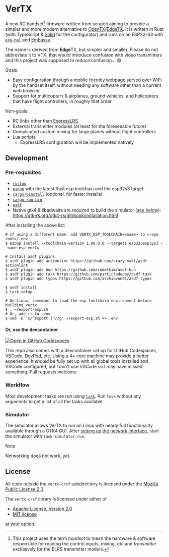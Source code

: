 # VerTX

A new RC handset[^1] firmware written from scratch aiming to provide a simpler
and more modern alternative to [OpenTX]/[EdgeTX]. It is written in Rust (with
TypeScript & [Solid] for the configurator) and runs on an ESP32-S3 with
[`esp-hal`] and [Embassy].

The name is derived from **Edge**TX, but simpler and smaller. Please do not
abbreviate it to VTX, that would introduce confusion with video transmitters and
this project was supposed to _reduce_ confusion… 😅

Goals:

- Easy configuration through a mobile friendly webpage served over WiFi by the
  handset itself, without needing any software other than a current web browser
- Support for multicopters & airplanes, ground vehicles, and helicopters that
  have flight controllers, in roughly that order

Non-goals:

- RC links other than [ExpressLRS]
- External transmitter modules (at least for the foreseeable future)
- Complicated custom mixing for large planes without flight controllers
- Lua scripts
  - ExpressLRS configuration will be implemented natively

[^1]: This project uses the term _handset_ to mean the hardware & software
    responsible for reading the control inputs, mixing, etc and _transmitter_
    exclusively for the ELRS transmitter module.

## Development

### Pre-requisites

- [`rustup`](https://rustup.rs/)
- [`espup`](https://github.com/esp-rs/espup#installation) with the latest Rust
  esp toolchain and the esp32s3 target
- [`cargo-binstall`](https://github.com/cargo-bins/cargo-binstall#installation)
  (optional, for faster installs)
- [`cargo-run-bin`](https://github.com/dustinblackman/cargo-run-bin#install)
- [`asdf`](https://asdf-vm.com/guide/getting-started.html)
- Native gtk4 & libadwaita are required to build the simulator
  ([see below](#simulator)):
  <https://gtk-rs.org/gtk4-rs/git/book/installation.html>

After installing the above list:

```shell
# If using a different name, add VERTX_ESP_TOOLCHAIN=<name> to <repo root>/.env
$ espup install --toolchain-version 1.80.0.0 --targets esp32,esp32s3 --name esp-vertx

# Install asdf plugins
$ asdf plugin add actionlint https://github.com/crazy-matt/asdf-actionlint
$ asdf plugin add bun https://github.com/cometkim/asdf-bun
$ asdf plugin add task https://github.com/particledecay/asdf-task
$ asdf plugin add typos https://github.com/aschiavon91/asdf-typos

$ asdf install
$ task setup

# On Linux, remember to load the esp toolchain environment before building vertx
$ . ~/export-esp.sh
# Or, add it to .env
$ sed -E 's/^export |"//g' ~/export-esp.sh >> .env
```

#### Or, use the devcontainer

[![Open in GitHub Codespaces](https://github.com/codespaces/badge.svg)](https://codespaces.new/wetheredge/vertx)

This repo also comes with a devcontainer set up for GitHub Codespaces, VSCode,
[DevPod](https://devpod.sh), etc. Using a 4+ core machine may provide a better
experience. It _should_ be fully set up with all global tools installed and
VSCode configured, but I don't use VSCode so I may have missed something. Pull
requests welcome.

### Workflow

Most development tasks are run using [`task`](https://taskfile.dev). Run `task`
without any arguments to get a list of all the tasks available.

### Simulator

The simulator allows VerTX to run on Linux with nearly full functionality
available through a GTK4 GUI. After
[setting up the network interface][smoltcp-interface], start the simulator with
`task simulator:run`.

> [!NOTE]
>
> Networking does not work, yet.

## License

All code outside the `vertx-crsf` subdirectory is licensed under the
[Mozilla Public License 2.0](./LICENSE-MPL).

The `vertx-crsf` library is licensed under either of

- [Apache License, Version 2.0](./LICENSE-APACHE)
- [MIT license](./LICENSE-MIT)

at your option.

[EdgeTX]: https://edgetx.org/
[Embassy]: https://embassy.dev/
[ExpressLRS]: https://www.expresslrs.org/
[OpenTX]: https://github.com/opentx/opentx
[Solid]: https://www.solidjs.com/
[`esp-hal`]: https://github.com/esp-rs/esp-hal
[smoltcp-interface]: https://github.com/smoltcp-rs/smoltcp#hosted-usage-examples
